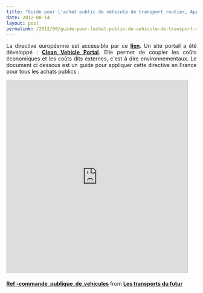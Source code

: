 ```yaml
---
title: "Guide pour l'achat public de véhicule de transport routier, Application de la Directive Européenne Véhicule Propre et Econome\\"\"
date: 2012-08-14
layout: post
permalink: /2012/08/guide-pour-lachat-public-de-vehicule-de-transport-routier-application-de-la-directive-europeenne-veh.html
---
```


<p style="text-align: justify;">La directive européenne est accessible par ce <a href="http://ec.europa.eu/transport/urban/vehicles/directive/directive_en.htm" target="_blank"><strong>lien</strong></a>. Un site portail a été développé : <a href="http://www.cleanvehicle.eu/" target="_blank"><strong>Clean Vehicle Portal</strong></a>. Elle permet de coupler les coûts économiques et les coûts dits externes, c'est à dire environnementaux. Le document ci dessous est un guide pour appliquer cette directive en France pour tous les achats publics :</p> <p><iframe frameborder="0" height="511" marginheight="0" marginwidth="0" scrolling="no" src="http://www.slideshare.net/slideshow/embed_code/13563173" style="border: 1px solid #CCC; border-width: 1px 1px 0; margin-bottom: 5px;" width="479"> </iframe></p> <div style="margin-bottom: 5px;"><strong> <a href="http://www.slideshare.net/transportsdufutur/ref-commandepubliquedevehicules" target="_blank" title="Ref -commande_publique_de_vehicules">Ref -commande_publique_de_vehicules</a> </strong> from <strong><a href="http://www.slideshare.net/transportsdufutur" target="_blank">Les transports du futur</a></strong></div>